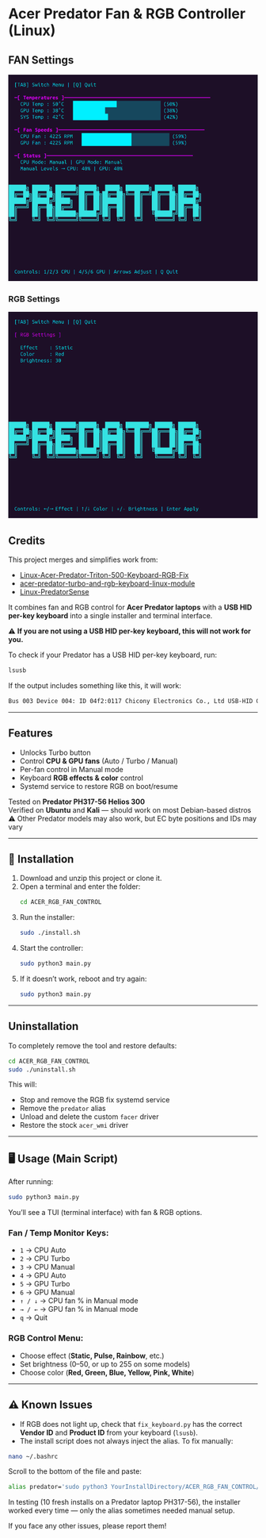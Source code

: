 # Acer Predator Fan & RGB Controller (Linux)

## FAN Settings
![Fan Control Screenshot](Screenshots/fanMenu.png)

### RGB Settings
![RGB Control Screenshot](Screenshots/rgbMenu.png)

## Credits
This project merges and simplifies work from:
- [Linux-Acer-Predator-Triton-500-Keyboard-RGB-Fix](https://github.com/DoStraTech)
- [acer-predator-turbo-and-rgb-keyboard-linux-module](https://github.com/JafarAkhondali)
- [Linux-PredatorSense](https://github.com/snowyoneill)

It combines fan and RGB control for **Acer Predator laptops** with a **USB HID per-key keyboard** into a single installer and terminal interface.

⚠️ **If you are not using a USB HID per-key keyboard, this will not work for you.**

To check if your Predator has a USB HID per-key keyboard, run:
```bash
lsusb
```
If the output includes something like this, it will work:
```bash
Bus 003 Device 004: ID 04f2:0117 Chicony Electronics Co., Ltd USB-HID Gaming Keyboard (C)
```

---

## Features
- Unlocks Turbo button
- Control **CPU & GPU fans** (Auto / Turbo / Manual)
- Per-fan control in Manual mode
- Keyboard **RGB effects & color** control
- Systemd service to restore RGB on boot/resume

Tested on **Predator PH317-56 Helios 300**  
Verified on **Ubuntu** and **Kali** — should work on most Debian-based distros  
⚠️ Other Predator models may also work, but EC byte positions and IDs may vary

---

## 🚀 Installation
1. Download and unzip this project or clone it.  
2. Open a terminal and enter the folder:
   ```bash
   cd ACER_RGB_FAN_CONTROL
   ```
3. Run the installer:
   ```bash
   sudo ./install.sh
   ```
4. Start the controller:
   ```bash
   sudo python3 main.py
   ```
5. If it doesn’t work, reboot and try again:
   ```bash
   sudo python3 main.py
   ```

---

## Uninstallation
To completely remove the tool and restore defaults:
```bash
cd ACER_RGB_FAN_CONTROL
sudo ./uninstall.sh
```

This will:
- Stop and remove the RGB fix systemd service  
- Remove the `predator` alias  
- Unload and delete the custom `facer` driver  
- Restore the stock `acer_wmi` driver  

---

## 🖥️ Usage (Main Script)
After running:
```bash
sudo python3 main.py
```
You’ll see a TUI (terminal interface) with fan & RGB options.

### Fan / Temp Monitor Keys:
- `1` → CPU Auto  
- `2` → CPU Turbo  
- `3` → CPU Manual  
- `4` → GPU Auto  
- `5` → GPU Turbo  
- `6` → GPU Manual  
- `↑ / ↓` → CPU fan % in Manual mode  
- `→ / ←` → GPU fan % in Manual mode  
- `q` → Quit  

### RGB Control Menu:
- Choose effect (**Static, Pulse, Rainbow**, etc.)  
- Set brightness (0–50, or up to 255 on some models)  
- Choose color (**Red, Green, Blue, Yellow, Pink, White**)  

---

## ⚠️ Known Issues
- If RGB does not light up, check that `fix_keyboard.py` has the correct **Vendor ID** and **Product ID** from your keyboard (`lsusb`).  
- The install script does not always inject the alias. To fix manually:

```bash
nano ~/.bashrc
```

Scroll to the bottom of the file and paste:
```bash
alias predator='sudo python3 YourInstallDirectory/ACER_RGB_FAN_CONTROL/main.py'
```

In testing (10 fresh installs on a Predator laptop PH317-56), the installer worked every time — only the alias sometimes needed manual setup.  

If you face any other issues, please report them!
